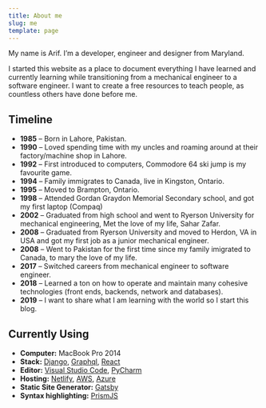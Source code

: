 ```yaml
---
title: About me
slug: me
template: page
---
```


My name is Arif. I’m a developer, engineer and designer from Maryland.

I started this website as a place to document everything I have learned and currently learning while transitioning from a mechanical engineer to a software engineer. I want to create a free resources to teach people, as countless others have done before me.


## Timeline

- **1985** – Born in Lahore, Pakistan.
- **1990** – Loved spending time with my uncles and roaming around at their factory/machine shop in Lahore.
- **1992** – First introduced to computers, Commodore 64 ski jump is my favourite game.
- **1994** – Family immigrates to Canada, live in Kingston, Ontario.
- **1995** – Moved to Brampton, Ontario.
- **1998** – Attended Gordan Graydon Memorial Secondary school, and got my first laptop (Compaq)
- **2002** – Graduated from high school and went to Ryerson University for mechanical engineering, Met the love of my life, Sahar Zafar.
- **2008** – Graduated from Ryerson University and moved to Herdon, VA in USA and got my first job as a junior mechanical engineer.
- **2008** – Went to Pakistan for the first time since my family imigrated to Canada, to mary the love of my life.
- **2017** – Switched careers from mechanical engineer to software engineer.
- **2018** – Learned a ton on how to operate and maintain many cohesive technologies (front ends, backends, network and databases).
- **2019** – I want to share what I am learning with the world so I start this blog.

## Currently Using

- **Computer:** MacBook Pro 2014
- **Stack:** [Django](http://prismjs.com/), [Graphql](http://prismjs.com/), [React](http://prismjs.com/)
- **Editor:** [Visual Studio Code](https://code.visualstudio.com/), [PyCharm](https://www.jetbrains.com/pycharm/)
- **Hosting:** [Netlify](https://netlify.com), [AWS](https://aws.amazon.com), [Azure](https://azure.microsoft.com/)
- **Static Site Generator:** [Gatsby](https://gatsbyjs.org)
- **Syntax highlighting:** [PrismJS](http://prismjs.com/)
